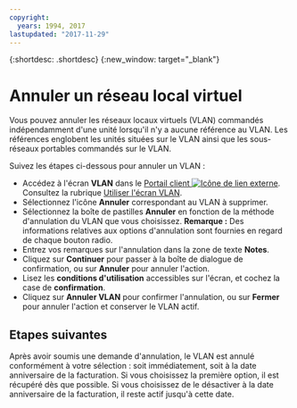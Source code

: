 ```yaml
---
copyright:
  years: 1994, 2017
lastupdated: "2017-11-29"
---
```

{:shortdesc: .shortdesc}
{:new_window: target="_blank"}

# Annuler un réseau local virtuel

Vous pouvez annuler les réseaux locaux virtuels (VLAN) commandés indépendamment d'une unité lorsqu'il n'y a aucune référence au VLAN. Les références englobent les unités situées sur le VLAN ainsi que les sous-réseaux portables commandés sur le VLAN. 

Suivez les étapes ci-dessous pour annuler un VLAN :

* Accédez à l'écran **VLAN** dans le [Portail client ![Icône de lien externe](../../icons/launch-glyph.svg "Icône de lien externe")](https://control.softlayer.com/). Consultez la rubrique [Utiliser l'écran VLAN](vlans-screen.html).
* Sélectionnez l'icône **Annuler** correspondant au VLAN à supprimer.
* Sélectionnez la boîte de pastilles **Annuler** en fonction de la méthode d'annulation du VLAN que vous choisissez. **Remarque :** Des informations relatives aux options d'annulation sont fournies en regard de chaque bouton radio.
* Entrez vos remarques sur l'annulation dans la zone de texte **Notes**.
* Cliquez sur **Continuer** pour passer à la boîte de dialogue de confirmation, ou sur **Annuler** pour annuler l'action.
* Lisez les **conditions d'utilisation** accessibles sur l'écran, et cochez la case de **confirmation**.
* Cliquez sur **Annuler VLAN** pour confirmer l'annulation, ou sur **Fermer** pour annuler l'action et conserver le VLAN actif.

## Etapes suivantes

Après avoir soumis une demande d'annulation, le VLAN est annulé conformément à votre sélection : soit immédiatement, soit à la date anniversaire de la facturation. Si vous choisissez la première option, il est récupéré dès que possible. Si vous choisissez de le désactiver à la date anniversaire de la facturation, il reste actif jusqu'à cette date.

